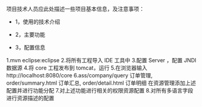 项目技术人员应此处描述一些项目基本信息，及注意事项：

* 1，使用的技术介绍

* 2，主要功能

* 3，配置信息

1.mvn eclipse:eclipse
2.将所有工程导入 IDE 工具中
3.配置 Server ，配置 JNDI 数据源
4.将 core 工程发布到 tomcat，运行
5.在浏览器输入 http://localhost:8080/core
6.ass/company/query 订单管理, order/summary.html 订单汇总, order/detail.html 订单明细
  在资源管理添加上述配置并进行功能分配
7.对上述功能进行相关的权限资源配置
8.对所有多语言字段进行资源描述的配置

